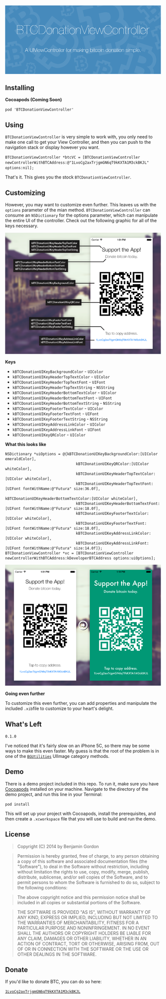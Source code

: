 ![banner](/Images/banner-01.png)

## Installing

**Cocoapods (Coming Soon)**

`pod 'BTCDonationViewController'`

## Using

`BTCDonationViewController` is very simple to work with, you only need to make one call to get your View Controller, and then you can push to the navigation stack or display however you want.

`BTCDonationViewController *btcVC = [BTCDonationViewController newControllerWithBTCAddress:@"1LvoCg2axTrjgmGN6qT9kKXTA1M3ckBKJL" options:nil];`

That's it. This gives you the stock `BTCDonationViewController`.

## Customizing

However, you may want to customize even further. This leaves us with the `options` parameter of the mian method. `BTCDonationViewController` can consume an `NSDictionary` for the options parameter, which can manipulate the entire UI of the controller. Check out the following graphic for all of the keys necessary.

![Fig1](/Images/figure1-01.png)

**Keys**

* `kBTCDonationUIKeyBackgroundColor` - `UIColor`
* `kBTCDonationUIKeyHeaderTopTextColor` - `UIColor`
* `kBTCDonationUIKeyHeaderTopTextFont` - `UIFont`
* `kBTCDonationUIKeyHeaderTopTextString` - `NSString`
* `kBTCDonationUIKeyHeaderBottomTextColor` - `UIColor`
* `kBTCDonationUIKeyHeaderBottomTextFont` - `UIFont`
* `kBTCDonationUIKeyHeaderBottomTextString` - `NSString`
* `kBTCDonationUIKeyFooterTextColor` - `UIColor`
* `kBTCDonationUIKeyFooterTextFont` - `UIFont`
* `kBTCDonationUIKeyFooterTextString` - `NSString`
* `kBTCDonationUIKeyAddressLinkColor` - `UIColor`
* `kBTCDonationUIKeyAddressLinkFont` - `UIFont`
* `kBTCDonationUIKeyQRColor` - `UIColor`

**What this looks like**

```objc
NSDictionary *uiOptions = @{kBTCDonationUIKeyBackgroundColor:[UIColor emeraldColor],
                                kBTCDonationUIKeyQRColor:[UIColor whiteColor],
                                kBTCDonationUIKeyHeaderTopTextColor:[UIColor whiteColor],
                                kBTCDonationUIKeyHeaderTopTextFont:[UIFont fontWithName:@"Futura" size:36.0f],
                                kBTCDonationUIKeyHeaderBottomTextColor:[UIColor whiteColor],
                                kBTCDonationUIKeyHeaderBottomTextFont:[UIFont fontWithName:@"Futura" size:18.0f],
                                kBTCDonationUIKeyFooterTextColor:[UIColor whiteColor],
                                kBTCDonationUIKeyFooterTextFont:[UIFont fontWithName:@"Futura" size:18.0f],
                                kBTCDonationUIKeyAddressLinkColor:[UIColor whiteColor],
                                kBTCDonationUIKeyAddressLinkFont:[UIFont fontWithName:@"Futura" size:14.0f]};
BTCDonationViewController *vc = [BTCDonationViewController newControllerWithBTCAddress:kDeveloperBTCAddress options:uiOptions];
```

![Fig2](/Images/figure2-01.png)

**Going even further**

To customize this even further, you can add properties and manipulate the included `.xib`file to customize to your heart's delight.

## What's Left

`0.1.0`

I've noticed that it's fairly slow on an iPhone 5C, so there may be some ways to make this even faster. My guess is that the root of the problem is in one of the [`BGUtilities`](https://github.com/bennyguitar/BGUtilities) UIImage category methods.

## Demo

There is a demo project included in this repo. To run it, make sure you have [Cocoapods](http://cocoapods.org/) installed on your machine. Navigate to the directory of the demo project, and run this line in your Terminal:

`pod install`

This will set up your project with Cocoapods, install the prerequisites, and then create a `.xcworkspace` file that you will use to build and run the demo.

## License

> Copyright (C) 2014 by Benjamin Gordon

> Permission is hereby granted, free of charge, to any person obtaining a copy of this software and associated documentation files (the "Software"), to deal in the Software without restriction, including without limitation the rights to use, copy, modify, merge, publish, distribute, sublicense, and/or sell copies of the Software, and to permit persons to whom the Software is furnished to do so, subject to the following conditions:

> The above copyright notice and this permission notice shall be included in all copies or substantial portions of the Software.

> THE SOFTWARE IS PROVIDED "AS IS", WITHOUT WARRANTY OF ANY KIND, EXPRESS OR IMPLIED, INCLUDING BUT NOT LIMITED TO THE WARRANTIES OF MERCHANTABILITY, FITNESS FOR A PARTICULAR PURPOSE AND NONINFRINGEMENT. IN NO EVENT SHALL THE AUTHORS OR COPYRIGHT HOLDERS BE LIABLE FOR ANY CLAIM, DAMAGES OR OTHER LIABILITY, WHETHER IN AN ACTION OF CONTRACT, TORT OR OTHERWISE, ARISING FROM, OUT OF OR IN CONNECTION WITH THE SOFTWARE OR THE USE OR OTHER DEALINGS IN THE SOFTWARE.

## Donate

If you'd like to donate BTC, you can do so here:

[`1LvoCg2axTrjgmGN6qT9kKXTA1M3ckBKJL`](https://blockchain.info/address/1LvoCg2axTrjgmGN6qT9kKXTA1M3ckBKJL)